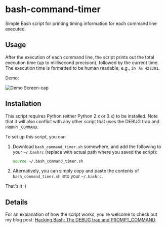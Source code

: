 bash-command-timer
==================

Simple Bash script for printing timing information for each command line
executed.

Usage
-----

After the execution of each command line, the script prints out the total
execution time (up to millisecond precision), followed by the current time. The
execution time is formatted to be human readable; e.g., `2h 7m 42s301`.

Demo:

![Demo Screen-cap](https://github.com/jichuan89/bash-command-timer/raw/master/bash_command_timer_screenshot.gif)

Installation
------------

This script requires Python (either Python 2.x or 3.x) to be installed. Note
that it will also conflict with any other script that uses the DEBUG trap and
`PROMPT_COMMAND`.

To set up this script, you can

1. Download `bash_command_timer.sh` somewhere, and add the following to your
   `~/.bashrc` (replace with actual path where you saved the script):
   ```bash
   source ~/.bash_command_timer.sh
   ```
2. Alternatively, you can simply copy and paste the contents of
   `bash_command_timer.sh` into your `~/.bashrc`.

That's it :)

Details
-------
For an explanation of how the script works, you're welcome to check out my blog
post: [Hacking Bash: The DEBUG trap and
PROMPT_COMMAND](http://seasonofcode.com/posts/hacking-bash-the-debug-trap-and-prompt_command.html).
